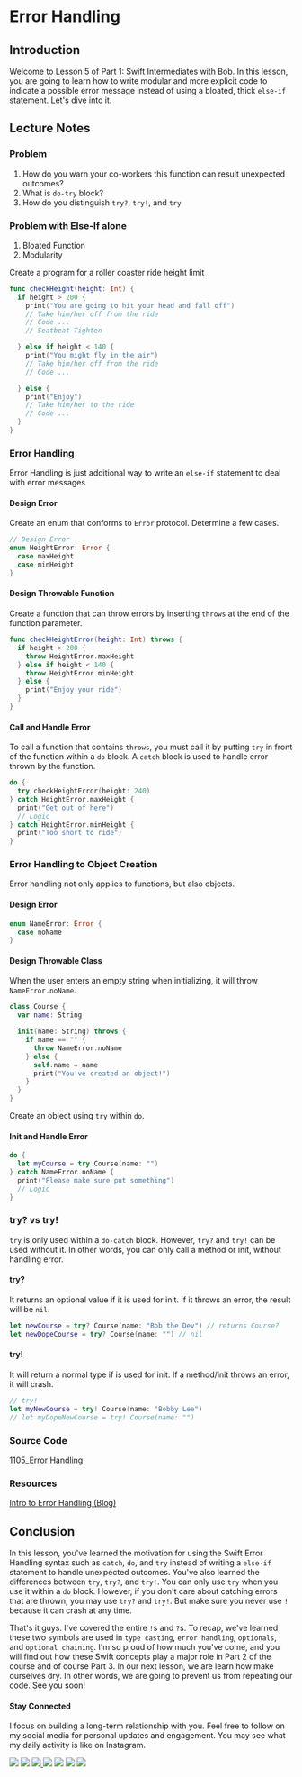 # Error Handling

## Introduction
Welcome to Lesson 5 of Part 1: Swift Intermediates with Bob. In this lesson, you are going to learn how to write modular and more explicit code to indicate a possible error message instead of using a bloated, thick `else-if` statement. Let's dive into it.

## Lecture Notes
### Problem
1. How do you warn your co-workers this function can result unexpected outcomes?
2. What is `do-try` block?
3. How do you distinguish `try?`, `try!`, and `try`

### Problem with Else-If alone
1. Bloated Function
2. Modularity

Create a program for a roller coaster ride height limit
```swift
func checkHeight(height: Int) {
  if height > 200 {
    print("You are going to hit your head and fall off")
    // Take him/her off from the ride
    // Code ...
    // Seatbeat Tighten

  } else if height < 140 {
    print("You might fly in the air")
    // Take him/her off from the ride
    // Code ...

  } else {
    print("Enjoy")
    // Take him/her to the ride
    // Code ...
  }
}
```

### Error Handling
Error Handling is just additional way to write an `else-if` statement to deal with error messages

#### Design Error
Create an enum that conforms to `Error` protocol. Determine a few cases.  

```swift
// Design Error
enum HeightError: Error {
  case maxHeight
  case minHeight
}
```

#### Design Throwable Function
Create a function that can throw errors by inserting `throws` at the end of the function parameter.

```swift
func checkHeightError(height: Int) throws {
  if height > 200 {
    throw HeightError.maxHeight
  } else if height < 140 {
    throw HeightError.minHeight
  } else {
    print("Enjoy your ride")
  }
}
```

#### Call and Handle Error
To call a function that contains `throws`, you must call it by putting `try` in front of the function within a `do` block. A `catch` block is used to handle error thrown by the function.

```swift
do {
  try checkHeightError(height: 240)
} catch HeightError.maxHeight {
  print("Get out of here")
  // Logic
} catch HeightError.minHeight {
  print("Too short to ride")
}
 ```

### Error Handling to Object Creation
Error handling not only applies to functions, but also objects.

#### Design Error
```swift
enum NameError: Error {
  case noName
}
```

#### Design Throwable Class
When the user enters an empty string when initializing, it will throw `NameError.noName`.
```swift
class Course {
  var name: String

  init(name: String) throws {
    if name == "" {
      throw NameError.noName
    } else {
      self.name = name
      print("You've created an object!")
    }
  }
}
```
Create an object using `try` within `do`.
#### Init and Handle Error
```swift
do {
  let myCourse = try Course(name: "")
} catch NameError.noName {
  print("Please make sure put something")
  // Logic
}
```

### try? vs try!
`try` is only used within a `do-catch` block. However, `try?` and `try!` can be used without it. In other words, you can only call a method or init, without handling error.

#### try?
It returns an optional value if it is used for init. If it throws an error, the result will be `nil`.

```swift
let newCourse = try? Course(name: "Bob the Dev") // returns Course?
let newDopeCourse = try? Course(name: "") // nil
```

#### try!
It will return a normal type if is used for init. If a method/init throws an error, it will crash.

```swift
// try!
let myNewCourse = try! Course(name: "Bobby Lee")
// let myDopeNewCourse = try! Course(name: "")
```

### Source Code
[1105_Error Handling](https://www.dropbox.com/sh/r1axtorwrjdr4a4/AACXvFONcrqDb6ZnuBW9xaHqa?dl=0)

### Resources
[Intro to Error Handling (Blog)](https://goo.gl/EaepCa)

## Conclusion
In this lesson, you've learned the motivation for using the Swift Error Handling syntax such as `catch`, `do`, and `try` instead of writing a `else-if` statement to handle unexpected outcomes. You've also learned the differences between `try`, `try?`, and `try!`. You can only use `try` when you use it within a `do` block. However, if you don't care about catching errors that are thrown, you may use `try?` and `try!`. But make sure you never use `!` because it can crash at any time.

That's it guys. I've covered the entire `!`s and `?`s. To recap, we've learned these two symbols are used in  `type casting`, `error handling`, `optionals`, and `optional chaining`. I'm so proud of how much you've come, and you will find out how these Swift concepts play a major role in Part 2 of the course and of course Part 3. In our next lesson, we are learn how make ourselves dry. In other words, we are going to prevent us from repeating our code. See you soon!


#### Stay Connected
I focus on building a long-term relationship with you. Feel free to follow on my social media for personal updates and engagement. You may see what my daily activity is like on Instagram.  

<p>
<a href="http://bobthedeveloper.io"><img src="https://img.shields.io/badge/Personal-Website-333333.svg"></a>
<a href="https://facebook.com/bobthedeveloper"><img src="https://img.shields.io/badge/Facebook-Like-3B5998.svg"></a> <a href="https://youtube.com/bobthedeveloper"><img src="https://img.shields.io/badge/YouTube-Subscribe-CE1312.svg"</a> <a href="https://twitter.com/bobleesj"><img src="https://img.shields.io/badge/Twitter-Follow-55ACEE.svg"></a> <a href="https://instagram.com/bobthedev
"><img src="https://img.shields.io/badge/Instagram-Follow-BB2F92.svg"></a> <a href="https://linkedin.com/in/bobleesj"><img src= "https://img.shields.io/badge/LinkedIn-Connect-0077B5.svg"></a>
<a href="https://medium.com/@bobleesj"><img src="https://img.shields.io/badge/Medium-Read-00AB6C.svg"/></a>
</p>
